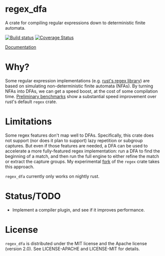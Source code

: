 regex_dfa
=========

A crate for compiling regular expressions down to deterministic finite
automata.

[![Build status](https://travis-ci.org/jneem/regex-dfa.svg)](https://travis-ci.org/jneem/regex-dfa)
[![Coverage Status](https://coveralls.io/repos/jneem/regex-dfa/badge.svg?branch=master&service=github)](https://coveralls.io/github/jneem/regex-dfa?branch=master)

[Documentation](http://jneem.github.io/regex-dfa/regex_dfa/index.html)

# Why?

Some regular expression implementations (e.g. [rust's regex
library](http://github.com/rust-lang/regex)) are based on simulating
non-deterministic finite automata (NFAs). By turning NFAs into DFAs, we can
get a speed boost, at the cost of some compilation time.
[Preliminary benchmarks](http://bl.ocks.org/jneem/raw/3f08ade195796358d027/?data=%5B%7B%22y%22%3A%20295351074%2C%20%22ratio%22%3A%200.008334599792245889%2C%20%22bench%22%3A%20%22.%7B2%2C4%7D%28Tom%7CSawyer%7CHuckleberry%7CFinn%29%22%2C%20%22x%22%3A%202461633%7D%2C%20%7B%22y%22%3A%20125978857%2C%20%22ratio%22%3A%200.12771945533685863%2C%20%22bench%22%3A%20%22%5Ba-q%5D%5B%5Eu-z%5D%7B13%7Dx%22%2C%20%22x%22%3A%2016089951%7D%2C%20%7B%22y%22%3A%201631615%2C%20%22ratio%22%3A%200.9981981043322107%2C%20%22bench%22%3A%20%22Tom%7CSawyer%7CHuckleberry%7CFinn%22%2C%20%22x%22%3A%201628675%7D%2C%20%7B%22y%22%3A%20137662852%2C%20%22ratio%22%3A%200.014245985547357395%2C%20%22bench%22%3A%20%22%28%3Fi%29Tom%7CSawyer%7CHuckleberry%7CFinn%22%2C%20%22x%22%3A%201961143%7D%2C%20%7B%22y%22%3A%201724976%2C%20%22ratio%22%3A%200.920081206926937%2C%20%22bench%22%3A%20%22Tom.%7B10%2C25%7Driver%7Criver.%7B10%2C25%7DTom%22%2C%20%22x%22%3A%201587118%7D%2C%20%7B%22y%22%3A%201620677%2C%20%22ratio%22%3A%200.9712465839892835%2C%20%22bench%22%3A%20%22Huck%5Ba-zA-Z%5D%2B%7CSaw%5Ba-zA-Z%5D%2B%22%2C%20%22x%22%3A%201574077%7D%2C%20%7B%22y%22%3A%2084880712%2C%20%22ratio%22%3A%200.0620566425031873%2C%20%22bench%22%3A%20%22%5C%5Cs%5Ba-zA-Z%5D%7B0%2C12%7Ding%5C%5Cs%22%2C%20%22x%22%3A%205267412%7D%2C%20%7B%22y%22%3A%201646883%2C%20%22ratio%22%3A%200.96746763431282%2C%20%22bench%22%3A%20%22%28%3Fi%29Twain%22%2C%20%22x%22%3A%201593306%7D%2C%20%7B%22y%22%3A%2099739%2C%20%22ratio%22%3A%201.0025065420748154%2C%20%22bench%22%3A%20%22Twain%22%2C%20%22x%22%3A%2099989%7D%2C%20%7B%22y%22%3A%2062666721%2C%20%22ratio%22%3A%200.06938462601226575%2C%20%22bench%22%3A%20%22%5C%5CbF%5C%5Cw%2Bn%5C%5Cb%22%2C%20%22x%22%3A%204348107%7D%2C%20%7B%22y%22%3A%2071127171%2C%20%22ratio%22%3A%200.10740621189615428%2C%20%22bench%22%3A%20%22%5Ba-zA-Z%5D%2Bing%22%2C%20%22x%22%3A%207639500%7D%2C%20%7B%22y%22%3A%201664874%2C%20%22ratio%22%3A%200.9960153140718156%2C%20%22bench%22%3A%20%22%5Ba-z%5Dshing%22%2C%20%22x%22%3A%201658240%7D%2C%20%7B%22y%22%3A%207366270%2C%20%22ratio%22%3A%200.1817939065497192%2C%20%22bench%22%3A%20%22%5B%5C%22%27%5D%5B%5E%5C%22%27%5D%7B0%2C30%7D%5B%3F%21%5C%5C.%5D%5B%5C%22%27%5D%22%2C%20%22x%22%3A%201339143%7D%2C%20%7B%22y%22%3A%20243419316%2C%20%22ratio%22%3A%200.01944975065166973%2C%20%22bench%22%3A%20%22.%7B0%2C2%7D%28Tom%7CSawyer%7CHuckleberry%7CFinn%29%22%2C%20%22x%22%3A%204734445%7D%2C%20%7B%22y%22%3A%2094501284%2C%20%22ratio%22%3A%200.04505000164865485%2C%20%22bench%22%3A%20%22%5C%5Cb%5C%5Cw%2Bnn%5C%5Cb%22%2C%20%22x%22%3A%204257283%7D%2C%20%7B%22y%22%3A%20131818244%2C%20%22ratio%22%3A%200.0326143094426292%2C%20%22bench%22%3A%20%22%28%5BA-Za-z%5Dawyer%7C%5BA-Za-z%5Dinn%29%5C%5Cs%22%2C%20%22x%22%3A%204299161%7D%5D)
show a substantial speed improvement over rust's default `regex` crate.

# Limitations

Some regex features don't map well to DFAs. Specifically, this crate does not
support (nor does it plan to support) lazy repetition or subgroup captures.
But even if those features are needed, a DFA can be used to accelerate a more
fully-featured regex implementation: run a DFA to find the beginning of a match,
and then run the full engine to either refine the match or extract the capture
groups. My experimental [fork](https://github.com/jneem/regex) of the `regex` crate
takes this approach.

`regex_dfa` currently only works on nightly rust.

# Status/TODO

- Implement a compiler plugin, and see if it improves performance.

# License

`regex_dfa` is distributed under the MIT license and the Apache license (version 2.0).
See LICENSE-APACHE and LICENSE-MIT for details.

